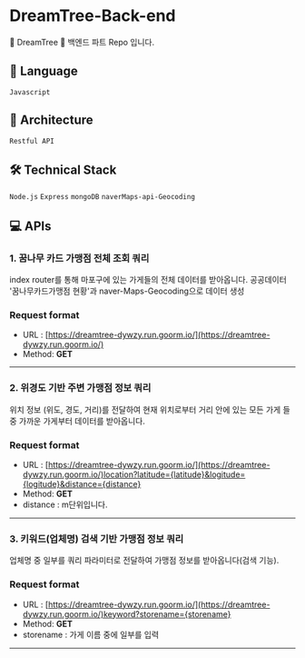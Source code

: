 # DreamTree-Back-end
🌳 DreamTree 🌳 백엔드 파트 Repo 입니다.

## **💬 Language**

`Javascript`

## **🔎 Architecture**

`Restful API`

## **🛠️ Technical Stack**

`Node.js` `Express` `mongoDB` `naverMaps-api-Geocoding`

## 💻 **APIs**

### 1. 꿈나무 카드 가맹점 전체 조회 쿼리

index router를 통해 마포구에 있는 가게들의 전체 데이터를 받아옵니다. 공공데이터 '꿈나무카드가맹점 현황'과 naver-Maps-Geocoding으로 데이터 생성

### Request format

- URL : [https://dreamtree-dywzy.run.goorm.io/](https://dreamtree-dywzy.run.goorm.io/)
- Method: **GET**
---
### 2. 위경도 기반 주변 가맹점 정보 쿼리

위치 정보 (위도, 경도, 거리)를 전달하여 현재 위치로부터 거리 안에 있는 모든 가게 들 중 가까운 가게부터 데이터를 받아옵니다.  

### Request format

- URL : [https://dreamtree-dywzy.run.goorm.io/](https://dreamtree-dywzy.run.goorm.io/)location?latitude={latitude}&logitude={logitude}&distance={distance}
- Method: **GET**
- distance : m단위입니다.
---
### 3. 키워드(업체명) 검색 기반 가맹점 정보 쿼리

업체명 중 일부를 쿼리 파라미터로 전달하여 가맹점 정보를 받아옵니다(검색 기능).

### Request format

- URL : [https://dreamtree-dywzy.run.goorm.io/](https://dreamtree-dywzy.run.goorm.io/)keyword?storename={storename}
- Method: **GET**
- storename : 가게 이름 중에 일부를 입력
---
